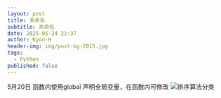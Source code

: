 ```yaml
---
layout: post
title: 未命名
subtitle: 未命名
date: 2025-05-24 21:37
author: Kyon-H
header-img: img/post-bg-2015.jpg
tags:
  - Python
published: false
---
```

5月20日
函数内使用global 声明全局变量，在函数内可修改
![排序算法分类](https://oss.javaguide.cn/github/javaguide/cs-basics/sorting-algorithms/sort2.png)